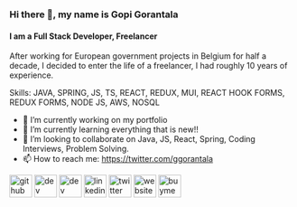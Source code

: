 ### Hi there 👋, my name is Gopi Gorantala
#### I am a Full Stack Developer, Freelancer
After working for European government projects in Belgium for half a decade, I decided to enter the life of a freelancer, I had roughly 10 years of experience.

Skills: JAVA, SPRING, JS, TS, REACT, REDUX, MUI, REACT HOOK FORMS, REDUX FORMS, NODE JS, AWS, NOSQL

- 🔭 I’m currently working on my portfolio 
- 🌱 I’m currently learning everything that is new!! 
- 👯 I’m looking to collaborate on Java, JS, React, Spring, Coding Interviews, Problem Solving. 
- 📫 How to reach me: https://twitter.com/ggorantala 


[<img src='https://cdn.jsdelivr.net/npm/simple-icons@3.0.1/icons/github.svg' alt='github' height='40'>](https://github.com/ggorantala)  [<img src='https://cdn.jsdelivr.net/npm/simple-icons@3.0.1/icons/dev-dot-to.svg' alt='dev' height='40'>](https://dev.to/ggorantala)  [<img src='https://cdn.jsdelivr.net/npm/simple-icons@3.0.1/icons/hashnode.svg' alt='dev' height='40'>](https://hashnode.com/@ggorantala)  [<img src='https://cdn.jsdelivr.net/npm/simple-icons@3.0.1/icons/linkedin.svg' alt='linkedin' height='40'>](https://www.linkedin.com/in/https://linkedin.com/in/ggorantala/)  [<img src='https://cdn.jsdelivr.net/npm/simple-icons@3.0.1/icons/twitter.svg' alt='twitter' height='40'>](https://twitter.com/ggorantala)  [<img src='https://cdn.jsdelivr.net/npm/simple-icons@3.0.1/icons/icloud.svg' alt='website' height='40'>](https://ggorantala.dev)  [<img src='https://cdn.jsdelivr.net/npm/simple-icons@3.0.1/icons/buymeacoffee.svg' alt='buymeacoffee' height='40'>](https://ko-fi.com/ggorantala)  

